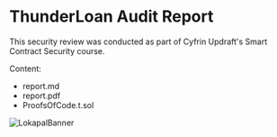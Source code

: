 # ThunderLoan Audit Report

This security review was conducted as part of Cyfrin Updraft's Smart Contract Security course. 

Content:
- report.md
- report.pdf
- ProofsOfCode.t.sol

![LokapalBanner](https://github.com/user-attachments/assets/5509e1f8-9f31-4141-8975-02132a1ba63e)
